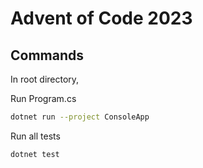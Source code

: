 # Advent of Code 2023

## Commands

In root directory,

Run Program.cs

```bash
dotnet run --project ConsoleApp
```

Run all tests

```bash
dotnet test
```
